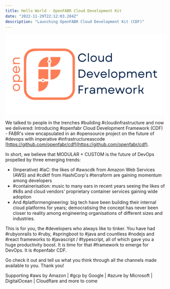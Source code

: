 ```yaml
---
title: Hello World - OpenFABR Cloud Development Kit
date: "2022-11-29T22:12:03.284Z"
description: "Launching OpenFABR Cloud Development Kit (CDF)"
---
```


![OpenFABR CDF Image](openfabr-cdf-header-1280x640.png)

We talked to people in the trenches #building #cloudinfrastructure and now we delivered: Introducing #openfabr Cloud Development Framework (CDF) - FABR's view encapsulated in an #opensource project on the future of #devops with imperative #infrastructureascode [https://github.com/openfabr/cdf](https://github.com/openfabr/cdf).

In short, we believe that MODULAR + CUSTOM is the future of DevOps propelled by three emerging trends:

- (Imperative) #IaC: the likes of #awscdk from Amazon Web Services (AWS) and #cdktf from HashiCorp's #terraform are gaining momentum among developers
- #containerisation: music to many ears in recent years seeing the likes of #k8s and cloud vendors' proprietary container services gaining wide adoption
- And #platformengineering: big tech have been building their internal cloud platforms for years; democratising the concept has never been closer to reality among engineering organisations of different sizes and industries.

This is for you, the #developers who always like to tinker. You have had #rubyonrails to #ruby, #springboot to #java and countless #nodejs and #react frameworks to #javascript / #typescript, all of which gave you a huge productivity boost. It is time for that #framework to emerge for DevOps. It is #openfabr CDF.

Go check it out and tell us what you think through all the channels made available to you. Thank you!

Supporting #aws by Amazon | #gcp by Google | #azure by Microsoft | DigitalOcean | Cloudflare and more to come